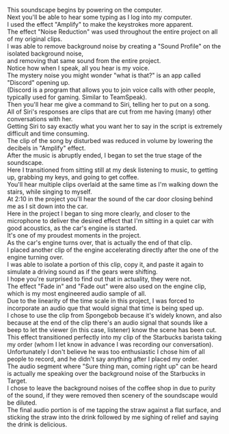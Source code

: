 This soundscape begins by powering on the computer. \
Next you'll be able to hear some typing as I log into my computer. \
I used the effect "Amplify" to make the keystrokes more apparent. \
The effect "Noise Reduction" was used throughout the entire project on all of my original clips. \
I was able to remove background noise by creating a "Sound Profile" on the isolated background noise, \
and removing that same sound from the entire project. \
Notice how when I speak, all you hear is my voice. \
The mystery noise you might wonder "what is that?" is an app called "Discord" opening up. \
(Discord is a program that allows you to join voice calls with other people, typically used for gaming. Similar to TeamSpeak). \
Then you'll hear me give a command to Siri, telling her to put on a song. \
All of Siri's responses are clips that are cut from me having (many) other conversations with her. \
Getting Siri to say exactly what you want her to say in the script is extremely difficult and time consuming. \
The clip of the song by disturbed was reduced in volume by lowering the decibels in "Amplify" effect. \
After the music is abruptly ended, I began to set the true stage of the soundscape. \
Here I transitioned from sitting still at my desk listening to music, to getting up, grabbing my keys, and going to get coffee. \
You'll hear multiple clips overlaid at the same time as I'm walking down the stairs, while singing to myself. \
At 2:10 in the project you'll hear the sound of the car door closing behind me as I sit down into the car. \
Here in the project I began to sing more clearly, and closer to the microphone to deliver the desired effect that I'm sitting in a quiet car with good acoustics, as the car's engine is started. \
It's one of my proudest moments in the project. \
As the car's engine turns over, that is actually the end of that clip. \
I placed another clip of the engine accelerating directly after the one of the engine turning over. \
I was able to isolate a portion of this clip, copy it, and paste it again to simulate a driving sound as if the gears were shifting. \
I hope you're surprised to find out that in actuality, they were not. \
The effect "Fade in" and "Fade out" were also used on the engine clip, which is my most engineered audio sample of all. \
Due to the linearity of the time scale in this project, I was forced to incorporate an audio que that would signal that time is being sped up. \
I chose to use the clip from Spongebob because it's widely known, and also because at the end of the clip there's an audio signal that sounds like a beep to let the viewer (in this case, listener) know the scene has been cut. \
This effect transitioned perfectly into my clip of the Starbucks barista taking my order (whom I let know in advance I was recording our conversation). \
Unfortunately I don't believe he was too enthusiastic I chose him of all people to record, and he didn't say anything after I placed my order. \
The audio segment where "Sure thing man, coming right up" can be heard is actually me speaking over the background noise of the Starbucks in Target. \
I chose to leave the background noises of the coffee shop in due to purity of the sound, if they were removed then scenery of the soundscape would be diluted. \
The final audio portion is of me tapping the straw against a flat surface, and sticking the straw into the drink followed by me sighing of relief and saying the drink is delicious.
